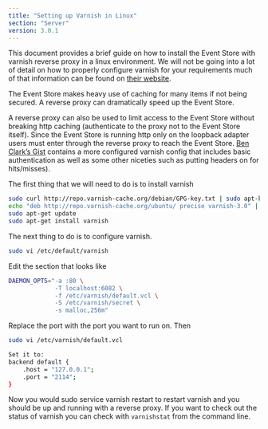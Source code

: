 ```yaml
---
title: "Setting up Varnish in Linux"
section: "Server"
version: 3.0.1
---
```


This document provides a brief guide on how to install the Event Store with varnish reverse proxy in a linux environment. We will not be going into a lot of detail on how to properly configure varnish for your requirements much of that information can be found on [their website](https://www.varnish-cache.org/trac/wiki/Introduction).

The Event Store makes heavy use of caching for many items if not being secured. A reverse proxy can dramatically speed up the Event Store. 

A reverse proxy can also be used to limit access to the Event Store without breaking http caching (authenticate to the proxy not to the Event Store itself). Since the Event Store is running http only on the loopback adapter users must enter through the reverse proxy to reach the Event Store. [Ben Clark’s Gist](https://gist.github.com/benclark/2695148) contains a more configured varnish config that includes basic authentication as well as some other niceties such as putting headers on for hits/misses). 

The first thing that we will need to do is to install varnish

```bash
sudo curl http://repo.varnish-cache.org/debian/GPG-key.txt | sudo apt-key add -
echo "deb http://repo.varnish-cache.org/ubuntu/ precise varnish-3.0" | sudo tee -a /etc/apt/sources.list
sudo apt-get update
sudo apt-get install varnish
```

The next thing to do is to configure varnish.

```bash
sudo vi /etc/default/varnish

```

Edit the section that looks like

```bash
DAEMON_OPTS="-a :80 \
             -T localhost:6082 \
             -f /etc/varnish/default.vcl \
             -S /etc/varnish/secret \
             -s malloc,256m"

```

Replace the port with the port you want to run on. Then

```bash
sudo vi /etc/varnish/default.vcl

Set it to:
backend default {
    .host = "127.0.0.1";
    .port = "2114";
}
```

Now you would sudo service varnish restart to restart varnish and you should be up and running with a reverse proxy. If you want to check out the status of varnish you can check with `varnishstat` from the command line.